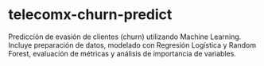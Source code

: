 # telecomx-churn-predict
Predicción de evasión de clientes (churn) utilizando Machine Learning.  Incluye preparación de datos, modelado con Regresión Logística y Random Forest,  evaluación de métricas y análisis de importancia de variables.
